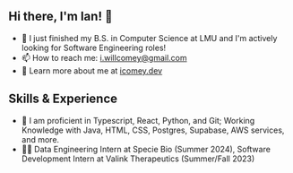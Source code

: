 ## Hi there, I'm Ian! 👋

- 🔭 I just finished my B.S. in Computer Science at LMU and I'm actively looking for Software Engineering roles!
- 📫 How to reach me: i.willcomey@gmail.com
- 💬 Learn more about me at [icomey.dev](https://icomey.dev)

## Skills & Experience
* 💬 I am proficient in Typescript, React, Python, and Git; Working Knowledge with Java, HTML, CSS, Postgres, Supabase, AWS services, and more.
* 👨‍💻 Data Engineering Intern at Specie Bio (Summer 2024), Software Development Intern at Valink Therapeutics (Summer/Fall 2023)


<!--
**icomey8/icomey8** is a ✨ _special_ ✨ repository because its `README.md` (this file) appears on your GitHub profile.

Here are some ideas to get you started:

- 🔭 I’m currently working on ...
- 🌱 I’m currently learning ...
- 👯 I’m looking to collaborate on ...
- 🤔 I’m looking for help with ...
- 💬 Ask me about ...
- 📫 How to reach me: ...
- 😄 Pronouns: ...
- ⚡ Fun fact: ...
-->
